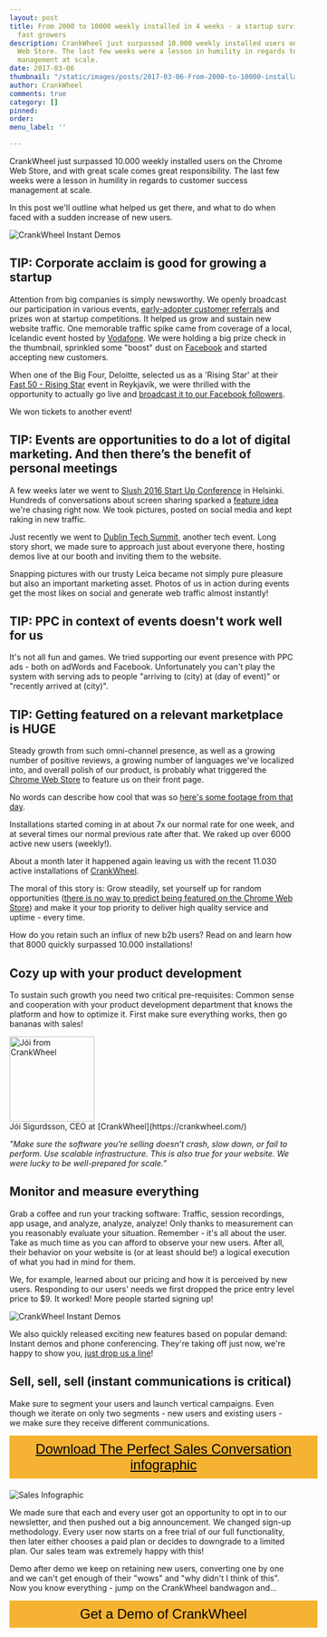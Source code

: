 ```yaml
---
layout: post
title: From 2000 to 10000 weekly installed in 4 weeks - a startup survival guide for
  fast growers
description: CrankWheel just surpassed 10.000 weekly installed users on the Chrome
  Web Store. The last few weeks were a lesson in humility in regards to customer success
  management at scale.
date: 2017-03-06
thumbnail: "/static/images/posts/2017-03-06-From-2000-to-10000-installations-a-startup-survival-guide/2017-03-06-From-2000-to-10000-installations-a-startup-survival-guide.png"
author: CrankWheel
comments: true
category: []
pinned: 
order: 
menu_label: ''

---
```

CrankWheel just surpassed 10.000 weekly installed users on the Chrome Web Store, and with great scale comes great responsibility. The last few weeks were a lesson in humility in regards to customer success management at scale.

In this post we'll outline what helped us get there, and what to do when faced with a sudden increase of new users.

<div style="width: 600px" class="wp-caption aligncenter noLightbox">
<img class="size-medium" src="/static/images/posts/2017-03-06-From-2000-to-10000-installations-a-startup-survival-guide/2017-03-06-From-2000-to-10000-installations-a-startup-survival-guide.png" alt="CrankWheel Instant Demos" />
</div>

## TIP: Corporate acclaim is good for growing a startup

Attention from big companies is simply newsworthy. We openly broadcast our participation in various events, [early-adopter customer referrals](http://crankwheel.com/first-banking-customer/) and prizes won at startup competitions. It helped us grow and sustain new website traffic. One memorable traffic spike came from coverage of a local, Icelandic event hosted by [Vodafone](http://crankwheel.com/interview-with-vodafone-startup-success-in-the-land-of-ice-and-fire/). We were holding a big prize check in the thumbnail, sprinkled some "boost" dust on [Facebook](https://www.facebook.com/crankwheel/) and started accepting new customers.

When one of the Big Four, Deloitte, selected us as a 'Rising Star' at their [Fast 50 - Rising Star](http://crankwheel.com/Deloitte-fast-50-Rising-Star-CrankWheel/) event in Reykjavik, we were thrilled with the opportunity to actually go live and [broadcast it to our Facebook followers](https://www.facebook.com/crankwheel/videos/960914440680183/).

We won tickets to another event!

## TIP: Events are opportunities to do a lot of digital marketing. And then there’s the benefit of personal meetings

A few weeks later we went to [Slush 2016 Start Up Conference](http://crankwheel.com/meet-us-at-slush/) in Helsinki. Hundreds of conversations about screen sharing sparked a [feature idea](/instant-demos) we're chasing right now. We took pictures, posted on social media and kept raking in new traffic.

Just recently we went to [Dublin Tech Summit](http://crankwheel.com/our-map-of-Dublin-Tech-Summit/), another tech event. Long story short, we made sure to approach just about everyone there, hosting demos live at our booth and inviting them to the website.

Snapping pictures with our trusty Leica became not simply pure pleasure but also an important marketing asset. Photos of us in action during events get the most likes on social and generate web traffic almost instantly!

## TIP: PPC in context of events doesn't work well for us

It's not all fun and games. We tried supporting our event presence with PPC ads - both on adWords and Facebook. Unfortunately you can't play the system with serving ads to people "arriving to (city) at (day of event)" or "recently arrived at (city)".

## TIP: Getting featured on a relevant marketplace is HUGE

Steady growth from such omni-channel presence, as well as a growing number of positive reviews,
a growing number of languages we've localized into, and overall polish of our product, is
probably what triggered the [Chrome Web Store](https://chrome.google.com/webstore/detail/crankwheel-screen-sharing/dooinopjfnhlmmdkdepajfipfhlcmjgp?hl=en)
to feature us on their front page.

No words can describe how cool that was so [here's some footage from that day](https://www.facebook.com/crankwheel/videos/1010966475674979/).

Installations started coming in at about 7x our normal rate for one week, and at several times our normal previous rate after that. We raked up over 6000 active new users (weekly!).

About a month later it happened again leaving us with the recent 11.030 active installations of [CrankWheel](http://chrome.google.com/webstore/detail/crankwheel-screen-sharing/dooinopjfnhlmmdkdepajfipfhlcmjgp).

The moral of this story is: Grow steadily, set yourself up for random opportunities ([there is no way to predict being featured on the Chrome Web Store](https://groups.google.com/a/chromium.org/forum/#!topic/chromium-apps/F7M-WSDxG2w)) and make it your top priority to deliver high quality service and uptime - every time.

How do you retain such an influx of new b2b users? Read on and learn how that 8000 quickly surpassed 10.000 installations!

## Cozy up with your product development

To sustain such growth you need two critical pre-requisites: Common sense and cooperation with your product development department that knows the platform and how to optimize it. First make sure everything works, then go bananas with sales!

<img class="size-medium" src="/static/images/posts/2017-03-06-From-2000-to-10000-installations-a-startup-survival-guide/joisig.png" alt="Jói from CrankWheel" width="150" height="150" />
<br/>
Jói Sigurdsson, CEO at [CrankWheel](https://crankwheel.com/)

<em>"Make sure the software you’re selling doesn’t crash, slow down, or fail to perform. Use scalable infrastructure. This is also true for your website. We were lucky to be well-prepared for scale.”
</em>

## Monitor and measure everything

Grab a coffee and run your tracking software: Traffic, session recordings, app usage, and analyze, analyze, analyze! Only thanks to measurement can you reasonably evaluate your situation. Remember - it's all about the user. Take as much time as you can afford to observe your new users. After all, their behavior on your website is (or at least should be!) a logical execution of what you had in mind for them.

We, for example, learned about our pricing and how it is perceived by new users. Responding to our users' needs we first dropped the price entry level price to $9. It worked! More people started signing up!

<div style="width: 600px" class="wp-caption aligncenter noLightbox">
<img class="size-medium" src="/static/images/posts/2017-03-06-From-2000-to-10000-installations-a-startup-survival-guide/2017-03-06-From-2000-to-10000-installations-a-startup-survival-guide-price.png" alt="CrankWheel Instant Demos" />
</div>

We also quickly released exciting new features based on popular demand: Instant demos and phone conferencing. They're taking off just now, we're happy to show you, [just drop us a line](mailto:sales@crankwheel.com)!

## Sell, sell, sell (instant communications is critical)

Make sure to segment your users and launch vertical campaigns. Even though we iterate on only two segments - new users and existing users - we make sure they receive different communications.

<div class="btn-signup"><a href="/sign-up-to-download/">Download The Perfect Sales Conversation infographic</a></div>
<div class="wp-caption aligncenter noLightbox">
<img class="responsive-img" src="/static/images/posts/2017-01-31-the-perfect-sales-conversation/the-perfect-sales-conversation.jpg" alt="Sales Infographic" />
</div>

We made sure that each and every user got an opportunity to opt in to our newsletter, and then pushed out a big announcement. We changed sign-up methodology. Every user now starts on a free trial of our full functionality, then later either chooses a paid plan or decides to downgrade to a limited plan. Our sales team was extremely happy with this!

Demo after demo we keep on retaining new users, converting one by one and we can't get enough of their "wows" and "why didn't I think of this". Now you know everything - jump on the CrankWheel bandwagon and...

<style>
.btn-signup {
padding-top: 11px !important;
border-radius: 0px !important;
background-color: #f6b333;
text-align: center;
padding: 10px 20px !important;
border: 0px !important;
width: 100%;
margin-bottom: 20px;
}
.btn-signup a {
color: black !important;
font-family: 'Titillium Web', sans-serif;
font-size: 24px !important;
font-weight: normal !important;
}
</style>
<div class="btn-signup"><a style="cursor: pointer;" class="crankwheel-com-showu-launch-button">Get a Demo of CrankWheel</a></div>